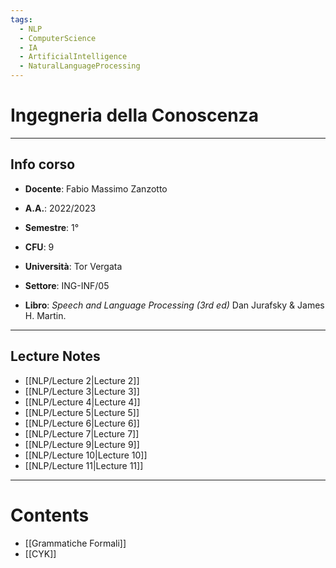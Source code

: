```yaml
---
tags:
  - NLP 
  - ComputerScience
  - IA
  - ArtificialIntelligence
  - NaturalLanguageProcessing
---
```

# Ingegneria della Conoscenza
--------------------------
## Info corso
- **Docente**: Fabio Massimo Zanzotto 
- **A.A.**: 2022/2023
- **Semestre**: 1°
- **CFU**: 9
- **Università**: Tor Vergata
- **Settore**: ING-INF/05

- **Libro**: *Speech and Language Processing (3rd ed)* Dan Jurafsky & James H. Martin.

---------------------
## Lecture Notes 
- [[NLP/Lecture 2|Lecture 2]]
- [[NLP/Lecture 3|Lecture 3]]
- [[NLP/Lecture 4|Lecture 4]]
- [[NLP/Lecture 5|Lecture 5]]
- [[NLP/Lecture 6|Lecture 6]]
- [[NLP/Lecture 7|Lecture 7]]
- [[NLP/Lecture 9|Lecture 9]]
- [[NLP/Lecture 10|Lecture 10]]
- [[NLP/Lecture 11|Lecture 11]]

-----
# Contents
- [[Grammatiche Formali]]
- [[CYK]]